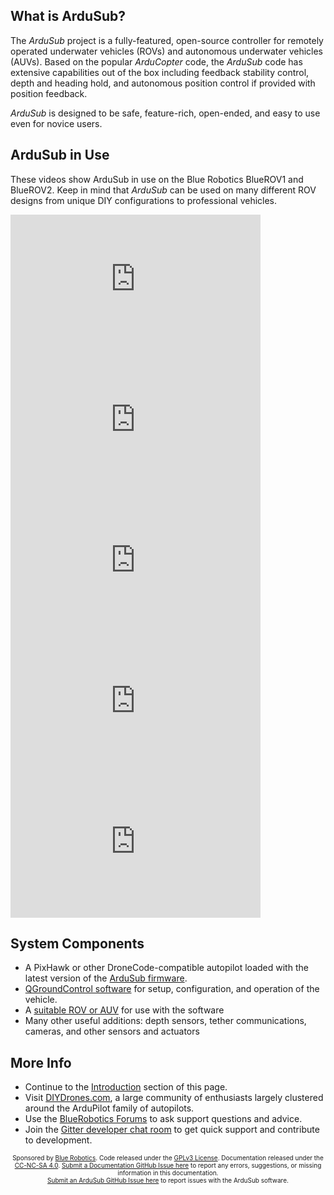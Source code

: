 ## What is ArduSub?

The *ArduSub* project is a fully-featured, open-source controller for remotely operated underwater vehicles (ROVs) and autonomous underwater vehicles (AUVs). Based on the popular *ArduCopter* code, the *ArduSub* code has extensive capabilities out of the box including feedback stability control, depth and heading hold, and autonomous position control if provided with position feedback.

*ArduSub* is designed to be safe, feature-rich, open-ended, and easy to use even for novice users.

## ArduSub in Use

These videos show ArduSub in use on the Blue Robotics BlueROV1 and BlueROV2. Keep in mind that *ArduSub* can be used on many different ROV designs from unique DIY configurations to professional vehicles.

<div class="row">
	<div class="col-md-6">
		<iframe width="400" height="225" src="https://www.youtube.com/embed/iK9AmuqVN4I" frameborder="0" allowfullscreen></iframe>
	</div>
	<div class="col-md-6">
		<iframe width="400" height="225" src="https://www.youtube.com/embed/IQBVRbQAQto" frameborder="0" allowfullscreen></iframe>
	</div>
</div>

<div class="row">
	<div class="col-md-6">
		<iframe width="400" height="225" src="https://www.youtube.com/embed/BV91zgzEFHs" frameborder="0" allowfullscreen></iframe>
	</div>
	<div class="col-md-6">
		<iframe width="400" height="225" src="https://www.youtube.com/embed/qVMpD-v-dfY" frameborder="0" allowfullscreen></iframe>
	</div>
</div>

<div class="row">
	<div class="col-md-6">
		<iframe width="400" height="225" src="https://www.youtube.com/embed/hNuHMLZZWbw" frameborder="0" allowfullscreen></iframe>
	</div>
	<div class="col-md-6">
		<!--<iframe width="400" height="225" src="https://www.youtube.com/embed/qVMpD-v-dfY" frameborder="0" allowfullscreen></iframe>-->
	</div>
</div>

## System Components

- A PixHawk or other DroneCode-compatible autopilot loaded with the latest version of the [ArduSub firmware](/firmware/).
- [QGroundControl software](http://qgroundcontrol.org) for setup, configuration, and operation of the vehicle.
- A [suitable ROV or AUV](http://bluerobotics.com) for use with the software
- Many other useful additions: depth sensors, tether communications, cameras, and other sensors and actuators

## More Info

- Continue to the [Introduction](/introduction/) section of this page.
- Visit [DIYDrones.com](http://diydrones.com), a large community of enthusiasts largely clustered around the ArduPilot family of autopilots.
- Use the [BlueRobotics Forums](http://discuss.bluerobotics.com/) to ask support questions and advice.
- Join the [Gitter developer chat room](https://gitter.im/bluerobotics/ardusub) to get quick support and contribute to development.

<p style="font-size:10px; text-align:center">
Sponsored by <a href="http://www.bluerobotics.com/">Blue Robotics</a>. Code released under the <a href="https://github.com/bluerobotics/ardusub/blob/master/COPYING.txt">GPLv3 License</a>. Documentation released under the <a href="https://creativecommons.org/licenses/by-nc-sa/4.0/">CC-NC-SA 4.0</a>.
<a href="https://github.com/bluerobotics/ardusub-docs/issues/">Submit a Documentation GitHub Issue here</a> to report any errors, suggestions, or missing information in this documentation.<br />
<a href="https://github.com/bluerobotics/ardusub/issues/">Submit an ArduSub GitHub Issue here</a> to report issues with the ArduSub software.
</p>